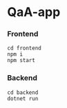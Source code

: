 # QaA-app


### Frontend
```
cd frontend
npm i 
npm start
```
### Backend
```
cd backend
dotnet run
```
